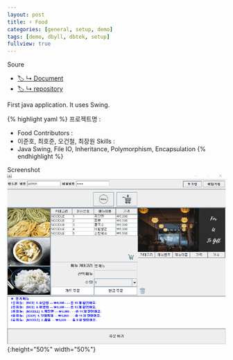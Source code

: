 ```yaml
---
layout: post
title: ♯ Food
categories: [general, setup, demo]
tags: [demo, dbyll, dbtek, setup]
fullview: true
---
```


Soure
  - [:label: ↳ Document](https://jnuho.github.io/food)
  - [:label: ↳ repository](https://github.com/fggo/food_KH)

First java application. It uses Swing.

{% highlight yaml %}
프로젝트명 :
  - Food
Contributors :  
  - 이준호, 최호준, 오건철, 최장원
Skills : 
  - Java Swing, File IO, Inheritance, Polymorphism, Encapsulation
{% endhighlight %}

Screenshot
  ![foodemo](/assets/images/fooddemo.gif){:height="50%" width="50%"}
